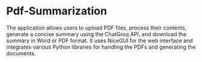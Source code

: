 # Pdf-Summarization
The application allows users to upload PDF files, process their contents, generate a concise summary using the ChatGroq API, and download the summary in Word or PDF format. It uses NiceGUI for the web interface and integrates various Python libraries for handling the PDFs and generating the documents.
